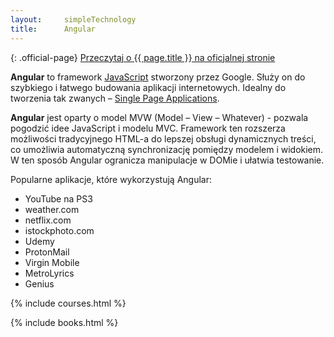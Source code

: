 ```yaml
---
layout:     simpleTechnology
title:      Angular
---
```


{: .official-page}
[Przeczytaj o {{ page.title }} na oficjalnej stronie](https://angular.io/docs)

**Angular** to framework [JavaScript](/technologie/javascript) stworzony przez Google. Służy on do szybkiego i łatwego budowania aplikacji internetowych. Idealny do tworzenia tak zwanych – [Single Page Applications](https://en.wikipedia.org/wiki/Single-page_application).

**Angular** jest oparty o model MVW (Model – View – Whatever) - pozwala pogodzić idee JavaScript i modelu MVC. Framework ten rozszerza możliwości tradycyjnego HTML-a do lepszej obsługi dynamicznych treści, co umożliwia automatyczną synchronizację pomiędzy modelem i widokiem. W ten sposób Angular ogranicza manipulacje w DOMie i ułatwia testowanie.

Popularne aplikacje, które wykorzystują Angular:
- YouTube na PS3
- weather.com
- netflix.com
- istockphoto.com
- Udemy
- ProtonMail
- Virgin Mobile
- MetroLyrics
- Genius

{% include courses.html %}

{% include books.html %}
